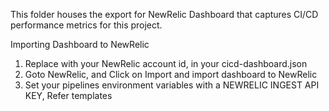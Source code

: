 This folder houses the export for NewRelic Dashboard that captures CI/CD performance metrics for this project.

Importing Dashboard to NewRelic

1. Replace <accountId> with your NewRelic account id, in your cicd-dashboard.json
2. Goto NewRelic, and Click on Import and import dashboard to NewRelic
3. Set your pipelines environment variables with a NEWRELIC INGEST API KEY, Refer templates

